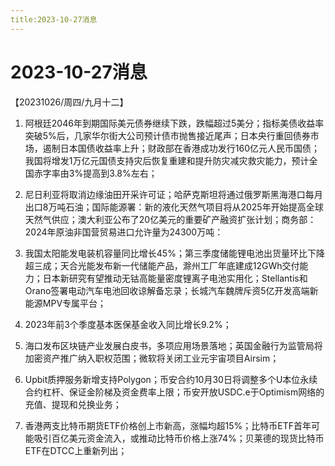 ```yaml
---
title:2023-10-27消息
---
```

# 2023-10-27消息
【20231026/周四/九月十二】
1. 阿根廷2046年到期国际美元债券继续下跌，跌幅超过5美分；指标美债收益率突破5%后，几家华尔街大公司预计债市抛售接近尾声；日本央行重回债券市场，遏制日本国债收益率上升；财政部在香港成功发行160亿元人民币国债；我国将增发1万亿元国债支持灾后恢复重建和提升防灾减灾救灾能力，预计全国赤字率由3%提高到3.8%左右；

2. 尼日利亚将取消边缘油田开采许可证；哈萨克斯坦将通过俄罗斯黑海港口每月出口8万吨石油；国际能源署：新的液化天然气项目将从2025年开始提高全球天然气供应；澳大利亚公布了20亿美元的重要矿产融资扩张计划；商务部：2024年原油非国营贸易进口允许量为24300万吨：

3. 我国太阳能发电装机容量同比增长45%；第三季度储能锂电池出货量环比下降超三成；天合光能发布新一代储能产品，滁州工厂年底建成12GWh交付能力；日本新研究有望推动无钴高能量密度锂离子电池实用化；Stellantis和Orano签署电动汽车电池回收谅解备忘录；长城汽车魏牌斥资5亿开发高端新能源MPV专属平台；

4. 2023年前3个季度基本医保基金收入同比增长9.2%；

5. 海口发布区块链产业发展白皮书，多项应用场景落地；英国金融行为监管局将加密资产推广纳入职权范围；微软将关闭工业元宇宙项目Airsim；

6. Upbit质押服务新增支持Polygon；币安合约10月30日将调整多个U本位永续合约杠杆、保证金阶梯及资金费率上限；币安开放USDC.e于Optimism网络的充值、提现和兑换业务；

7. 香港两支比特币期货ETF价格创上市新高，涨幅均超15%；比特币ETF首年可能吸引百亿美元资金流入，或推动比特币价格上涨74%；贝莱德的现货比特币ETF在DTCC上重新列出；
